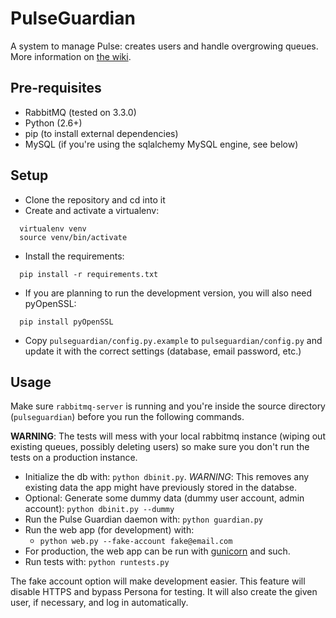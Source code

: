 # PulseGuardian

A system to manage Pulse: creates users and handle overgrowing queues. More
information on [the wiki][].

## Pre-requisites

* RabbitMQ (tested on 3.3.0)
* Python (2.6+)
* pip (to install external dependencies)
* MySQL (if you're using the sqlalchemy MySQL engine, see below)

## Setup

* Clone the repository and cd into it
* Create and activate a virtualenv:
```
  virtualenv venv
  source venv/bin/activate
```
* Install the requirements:
```
  pip install -r requirements.txt
```
* If you are planning to run the development version, you will also need
  pyOpenSSL:
```
  pip install pyOpenSSL
```
* Copy `pulseguardian/config.py.example` to `pulseguardian/config.py` and
  update it with the correct settings (database, email password, etc.)

## Usage

Make sure `rabbitmq-server` is running and you're inside the source directory
(`pulseguardian`) before you run the following commands.

**WARNING**: The tests will mess with your local rabbitmq instance (wiping out
existing queues, possibly deleting users) so make sure you don't run the tests
on a production instance.

* Initialize the db with: `python dbinit.py`. *WARNING*: This removes any
  existing data the app might have previously stored in the databse.
* Optional: Generate some dummy data (dummy user account, admin account):
  `python dbinit.py --dummy`
* Run the Pulse Guardian daemon with: `python guardian.py`
* Run the web app (for development) with:
    * `python web.py --fake-account fake@email.com`
* For production, the web app can be run with [gunicorn][] and such.
* Run tests with: `python runtests.py`

The fake account option will make development easier. This feature will
disable HTTPS and bypass Persona for testing. It will also create the
given user, if necessary, and log in automatically.

[the wiki]: https://wiki.mozilla.org/Auto-tools/Projects/Pulse/PulseGuardian
[gunicorn]: https://www.digitalocean.com/community/articles/how-to-deploy-python-wsgi-apps-using-gunicorn-http-server-behind-nginx

